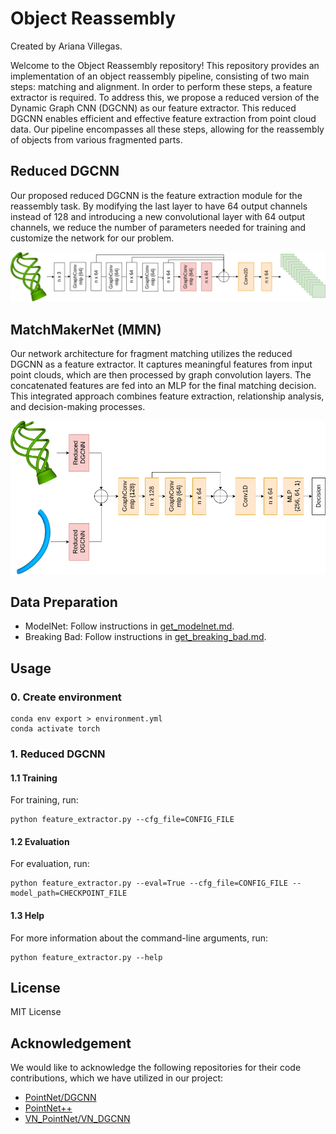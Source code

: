 # **Object Reassembly**
Created by Ariana Villegas.

Welcome to the Object Reassembly repository! This repository provides an implementation of an object reassembly pipeline, consisting of two main steps: matching and alignment. In order to perform these steps, a feature extractor is required. To address this, we propose a reduced version of the Dynamic Graph CNN (DGCNN) as our feature extractor. This reduced DGCNN enables efficient and effective feature extraction from point cloud data. Our pipeline encompasses all these steps, allowing for the reassembly of objects from various fragmented parts.

## **Reduced DGCNN**
Our proposed reduced DGCNN is the feature extraction module for the reassembly task. By modifying the last layer to have 64 output channels instead of 128 and introducing a new convolutional layer with 64 output channels, we reduce the number of parameters needed for training and customize the network for our problem.

<p align="center">
  <img src='figures/reduced_dgcnn.png' width=1000>
</p>

## **MatchMakerNet (MMN)**
Our network architecture for fragment matching utilizes the reduced DGCNN as a feature extractor. It captures meaningful features from input point clouds, which are then processed by graph convolution layers. The concatenated features are fed into an MLP for the final matching decision. This integrated approach combines feature extraction, relationship analysis, and decision-making processes.

<p align="center">
  <img src='figures/correspondence.png' width=800>
</p>

## **Data Preparation**
+ ModelNet: Follow instructions in [get_modelnet.md](data/get_modelnet.md).
+ Breaking Bad: Follow instructions in [get_breaking_bad.md](data/get_breaking_bad.md).

## **Usage**
### **0. Create environment**
~~~
conda env export > environment.yml
conda activate torch
~~~

### **1. Reduced DGCNN**
#### **1.1 Training**
For training, run:
~~~
python feature_extractor.py --cfg_file=CONFIG_FILE
~~~

#### **1.2 Evaluation**
For evaluation, run:
~~~
python feature_extractor.py --eval=True --cfg_file=CONFIG_FILE --model_path=CHECKPOINT_FILE
~~~

#### **1.3 Help**
For more information about the command-line arguments, run:
~~~
python feature_extractor.py --help
~~~

## License
MIT License

## Acknowledgement
We would like to acknowledge the following repositories for their code contributions, which we have utilized in our project:
+ [PointNet/DGCNN](https://github.com/WangYueFt/dgcnn)
+ [PointNet++](https://github.com/yanx27/Pointnet_Pointnet2_pytorch)
+ [VN_PointNet/VN_DGCNN](https://github.com/FlyingGiraffe/vnn)
